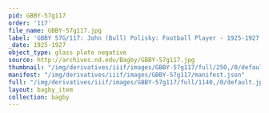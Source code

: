 ```yaml
---
pid: GBBY-57g117
order: '117'
file_name: GBBY-57g117.jpg
label: 'GBBY 57G/117: John (Bull) Polisky: Football Player - 1925-1927'
_date: 1925-1927
object_type: glass plate negative
source: http://archives.nd.edu/Bagby/GBBY-57g117.jpg
thumbnail: "/img/derivatives/iiif/images/GBBY-57g117/full/250,/0/default.jpg"
manifest: "/img/derivatives/iiif/images/GBBY-57g117/manifest.json"
full: "/img/derivatives/iiif/images/GBBY-57g117/full/1140,/0/default.jpg"
layout: bagby_item
collection: bagby
---
```

